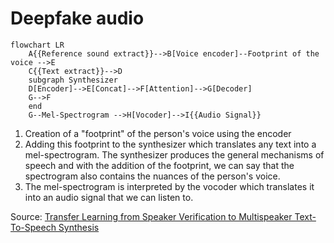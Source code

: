# Deepfake audio

```mermaid
flowchart LR
	A{{Reference sound extract}}-->B[Voice encoder]--Footprint of the voice -->E
	C{{Text extract}}-->D
	subgraph Synthesizer
	D[Encoder]-->E[Concat]-->F[Attention]-->G[Decoder]
	G-->F
	end
	G--Mel-Spectrogram -->H[Vocoder]-->I{{Audio Signal}}
```

1. Creation of a "footprint" of the person's voice using the encoder
2. Adding this footprint to the synthesizer which translates any text into a mel-spectrogram. The synthesizer produces the general mechanisms of speech and with the addition of the footprint, we can say that the spectrogram also contains the nuances of the person's voice.
3. The mel-spectrogram is interpreted by the vocoder which translates it into an audio signal that we can listen to.

Source: [Transfer Learning from Speaker Verification to
Multispeaker Text-To-Speech Synthesis](https://arxiv.org/pdf/1806.04558.pdf)